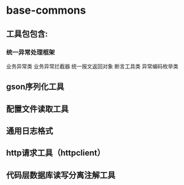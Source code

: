 base-commons
================

## 工具包包含:

### 统一异常处理框架
业务异常类
业务异常拦截器
统一报文返回对象
断言工具类
异常编码枚举类

## gson序列化工具

## 配置文件读取工具

## 通用日志格式

## http请求工具（httpclient）

## 代码层数据库读写分离注解工具